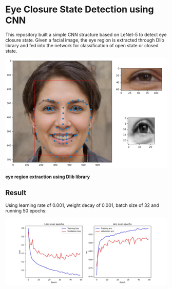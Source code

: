 # Eye Closure State Detection using CNN

This repository built a simple CNN structure based on LeNet-5 to detect eye closure state. Given a facial image, the eye region is extracted through Dlib library and fed into the network for classification of open state or closed state.

![](https://github.com/zeyuchen-kevin/eye_state/raw/master/Images/eye_extraction.png)

**eye region extraction using Dlib library**

## Result

Using learning rate of 0.001, weight decay of 0.001, batch size of 32 and running 50 epochs:

![](https://github.com/zeyuchen-kevin/eye_state/raw/master/training_plot.jpg)

